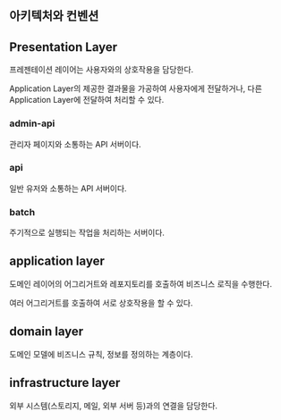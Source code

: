 ## 아키텍처와 컨벤션

## Presentation Layer
프레젠테이션 레이어는 사용자와의 상호작용을 담당한다.

Application Layer의 제공한 결과물을 가공하여 사용자에게 전달하거나, 다른 Application Layer에 전달하여 처리할 수 있다.

### admin-api
관리자 페이지와 소통하는 API 서버이다.

### api

일반 유저와 소통하는 API 서버이다.

### batch

주기적으로 실행되는 작업을 처리하는 서버이다.

## application layer
도메인 레이어의 어그리거트와 레포지토리를 호출하여 비즈니스 로직을 수행한다.

여러 어그리거트를 호출하여 서로 상호작용을 할 수 있다.

## domain layer
도메인 모델에 비즈니스 규칙, 정보를 정의하는 계층이다.

## infrastructure layer
외부 시스템(스토리지, 메일, 외부 서버 등)과의 연결을 담당한다.